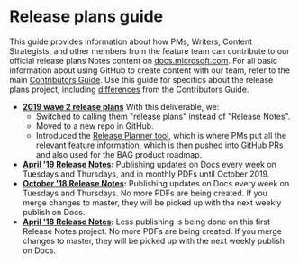 # Release plans guide

This guide provides information about how PMs, Writers, Content Strategists, and other members from the feature team can contribute to our official release plans Notes content on [docs.microsoft.com](https://docs.microsoft.com/en-us/business-applications-release-notes/). 
For all basic information about using GitHub to create content with our team, refer to the main [Contributors Guide](contributors-guide.md). Use this guide for specifics about the release plans project, including [differences](rn-dos-donts.md) from the Contributors Guide. 

- **[2019 wave 2 release plans](https://docs.microsoft.com/en-us/dynamics365-release-plan/2019wave2/)** With this deliverable, we:
  - Switched to calling them "release plans" instead of "Release Notes".
  - Moved to a new repo in GitHub.
  - Introduced the [Release Planner tool](https://exp.crm.dynamics.com/main.aspx?appid=0fe9f79a-a1f6-4064-af95-ded6c5e7bd5c&pagetype=entitylist&etn=rn_releasenote), which is where PMs put all the relevant feature information, which is then pushed into GitHub PRs and also used for the BAG product roadmap. 
- **[April '19 Release Notes](https://docs.microsoft.com/en-us/business-applications-release-notes/April19/index):** Publishing updates on Docs every week on Tuesdays and Thursdays, and in monthly PDFs until October 2019.
- **[October '18 Release Notes](https://docs.microsoft.com/en-us/business-applications-release-notes/October18/index):** Publishing updates on Docs every week on Tuesdays and Thursdays. No more PDFs are being created. If you merge changes to master, they will be picked up with the next weekly publish on Docs.
- **[April '18 Release Notes](https://docs.microsoft.com/en-us/business-applications-release-notes/April18/index):** Less publishing is being done on this first Release Notes project. No more PDFs are being created. If you merge changes to master, they will be picked up with the next weekly publish on Docs. 


